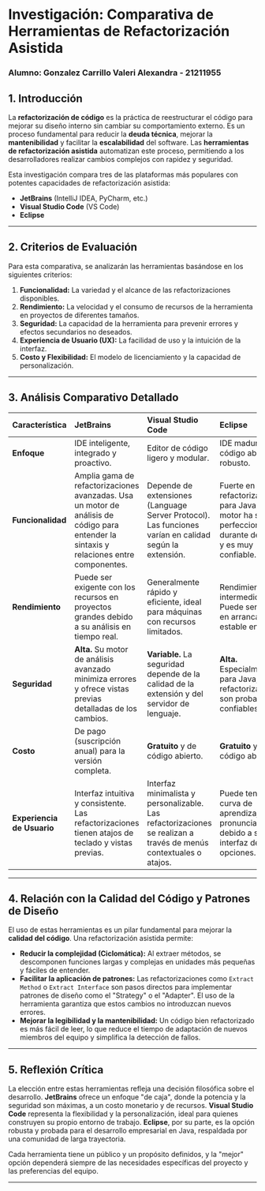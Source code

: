 # Investigación: Comparativa de Herramientas de Refactorización Asistida

### Alumno: Gonzalez Carrillo Valeri Alexandra - 21211955

## 1. Introducción

La **refactorización de código** es la práctica de reestructurar el código para mejorar su diseño interno sin cambiar su comportamiento externo. Es un proceso fundamental para reducir la **deuda técnica**, mejorar la **mantenibilidad** y facilitar la **escalabilidad** del software. Las **herramientas de refactorización asistida** automatizan este proceso, permitiendo a los desarrolladores realizar cambios complejos con rapidez y seguridad.

Esta investigación compara tres de las plataformas más populares con potentes capacidades de refactorización asistida:
- **JetBrains** (IntelliJ IDEA, PyCharm, etc.)
- **Visual Studio Code** (VS Code)
- **Eclipse**

---

## 2. Criterios de Evaluación

Para esta comparativa, se analizarán las herramientas basándose en los siguientes criterios:

1.  **Funcionalidad:** La variedad y el alcance de las refactorizaciones disponibles.
2.  **Rendimiento:** La velocidad y el consumo de recursos de la herramienta en proyectos de diferentes tamaños.
3.  **Seguridad:** La capacidad de la herramienta para prevenir errores y efectos secundarios no deseados.
4.  **Experiencia de Usuario (UX):** La facilidad de uso y la intuición de la interfaz.
5.  **Costo y Flexibilidad:** El modelo de licenciamiento y la capacidad de personalización.

---

## 3. Análisis Comparativo Detallado

| Característica | JetBrains | Visual Studio Code | Eclipse |
| :--- | :--- | :--- | :--- |
| **Enfoque** | IDE inteligente, integrado y proactivo. | Editor de código ligero y modular. | IDE maduro, de código abierto y robusto. |
| **Funcionalidad** | Amplia gama de refactorizaciones avanzadas. Usa un motor de análisis de código para entender la sintaxis y relaciones entre componentes. | Depende de extensiones (Language Server Protocol). Las funciones varían en calidad según la extensión. | Fuerte en refactorización para Java. Su motor ha sido perfeccionado durante décadas y es muy confiable. |
| **Rendimiento** | Puede ser exigente con los recursos en proyectos grandes debido a su análisis en tiempo real. | Generalmente rápido y eficiente, ideal para máquinas con recursos limitados. | Rendimiento intermedio. Puede ser lento en arrancar, pero estable en uso. |
| **Seguridad** | **Alta.** Su motor de análisis avanzado minimiza errores y ofrece vistas previas detalladas de los cambios. | **Variable.** La seguridad depende de la calidad de la extensión y del servidor de lenguaje. | **Alta.** Especialmente para Java, sus refactorizaciones son probadas y confiables. |
| **Costo** | De pago (suscripción anual) para la versión completa. | **Gratuito** y de código abierto. | **Gratuito** y de código abierto. |
| **Experiencia de Usuario** | Interfaz intuitiva y consistente. Las refactorizaciones tienen atajos de teclado y vistas previas. | Interfaz minimalista y personalizable. Las refactorizaciones se realizan a través de menús contextuales o atajos. | Puede tener una curva de aprendizaje más pronunciada debido a su interfaz densa en opciones. |

---

## 4. Relación con la Calidad del Código y Patrones de Diseño

El uso de estas herramientas es un pilar fundamental para mejorar la **calidad del código**. Una refactorización asistida permite:

* **Reducir la complejidad (Ciclomática):** Al extraer métodos, se descomponen funciones largas y complejas en unidades más pequeñas y fáciles de entender.
* **Facilitar la aplicación de patrones:** Las refactorizaciones como `Extract Method` o `Extract Interface` son pasos directos para implementar patrones de diseño como el "Strategy" o el "Adapter". El uso de la herramienta garantiza que estos cambios no introduzcan nuevos errores.
* **Mejorar la legibilidad y la mantenibilidad:** Un código bien refactorizado es más fácil de leer, lo que reduce el tiempo de adaptación de nuevos miembros del equipo y simplifica la detección de fallos.

---

## 5. Reflexión Crítica

La elección entre estas herramientas refleja una decisión filosófica sobre el desarrollo. **JetBrains** ofrece un enfoque "de caja", donde la potencia y la seguridad son máximas, a un costo monetario y de recursos. **Visual Studio Code** representa la flexibilidad y la personalización, ideal para quienes construyen su propio entorno de trabajo. **Eclipse**, por su parte, es la opción robusta y probada para el desarrollo empresarial en Java, respaldada por una comunidad de larga trayectoria.

Cada herramienta tiene un público y un propósito definidos, y la "mejor" opción dependerá siempre de las necesidades específicas del proyecto y las preferencias del equipo.

---
